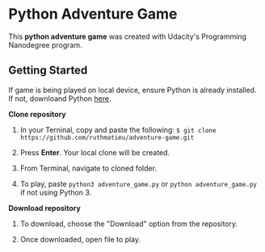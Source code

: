 # Python Adventure Game

This **python adventure game** was created with Udacity's Programming Nanodegree program.

## Getting Started

If game is being played on local device, ensure Python is already installed. If not, 
downloand Python [here](https://www.python.org/downloads/).

**Clone repository**

1. In your Terninal, copy and paste the following:
`$ git clone https://github.com/ruthmatieu/adventure-game.git`

2. Press **Enter**. Your local clone will be created.

3. From Terminal, navigate to cloned folder.

4. To play, paste `python3 adventure_game.py` or `python adventure_game.py` if not using Python 3.

**Download repository**
1. To download, choose the "Download" option from the repository.

2. Once downloaded, open file to play.
